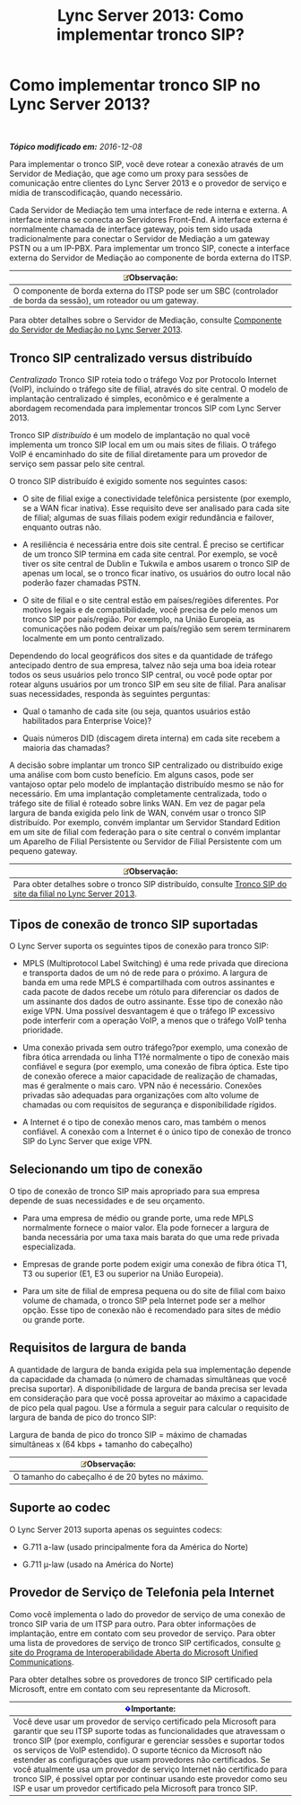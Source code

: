 ﻿---
title: 'Lync Server 2013: Como implementar tronco SIP?'
TOCTitle: Como implementar tronco SIP?
ms:assetid: 273a22b1-8a4c-4187-acf8-c57d5c6598ce
ms:mtpsurl: https://technet.microsoft.com/pt-br/library/Gg425743(v=OCS.15)
ms:contentKeyID: 49306178
ms.date: 12/10/2016
mtps_version: v=OCS.15
ms.translationtype: HT
---

# Como implementar tronco SIP no Lync Server 2013?

 

_**Tópico modificado em:** 2016-12-08_

Para implementar o tronco SIP, você deve rotear a conexão através de um Servidor de Mediação, que age como um proxy para sessões de comunicação entre clientes do Lync Server 2013 e o provedor de serviço e mídia de transcodificação, quando necessário.

Cada Servidor de Mediação tem uma interface de rede interna e externa. A interface interna se conecta ao Servidores Front-End. A interface externa é normalmente chamada de interface gateway, pois tem sido usada tradicionalmente para conectar o Servidor de Mediação a um gateway PSTN ou a um IP-PBX. Para implementar um tronco SIP, conecte a interface externa do Servidor de Mediação ao componente de borda externa do ITSP.

<table>
<thead>
<tr class="header">
<th><img src="images/Gg425756.note(OCS.15).gif" title="note" alt="note" />Observação:</th>
</tr>
</thead>
<tbody>
<tr class="odd">
<td>O componente de borda externa do ITSP pode ser um SBC (controlador de borda da sessão), um roteador ou um gateway.</td>
</tr>
</tbody>
</table>


Para obter detalhes sobre o Servidor de Mediação, consulte [Componente do Servidor de Mediação no Lync Server 2013](lync-server-2013-mediation-server-component.md).

## Tronco SIP centralizado versus distribuído

*Centralizado* Tronco SIP roteia todo o tráfego Voz por Protocolo Internet (VoIP), incluindo o tráfego site de filial, através do site central. O modelo de implantação centralizado é simples, econômico e é geralmente a abordagem recomendada para implementar troncos SIP com Lync Server 2013.

Tronco SIP *distribuído* é um modelo de implantação no qual você implementa um tronco SIP local em um ou mais sites de filiais. O tráfego VoIP é encaminhado do site de filial diretamente para um provedor de serviço sem passar pelo site central.

O tronco SIP distribuído é exigido somente nos seguintes casos:

  - O site de filial exige a conectividade telefônica persistente (por exemplo, se a WAN ficar inativa). Esse requisito deve ser analisado para cada site de filial; algumas de suas filiais podem exigir redundância e failover, enquanto outras não.

  - A resiliência é necessária entre dois site central. É preciso se certificar de um tronco SIP termina em cada site central. Por exemplo, se você tiver os site central de Dublin e Tukwila e ambos usarem o tronco SIP de apenas um local, se o tronco ficar inativo, os usuários do outro local não poderão fazer chamadas PSTN.

  - O site de filial e o site central estão em países/regiões diferentes. Por motivos legais e de compatibilidade, você precisa de pelo menos um tronco SIP por país/região. Por exemplo, na União Europeia, as comunicações não podem deixar um país/região sem serem terminarem localmente em um ponto centralizado.

Dependendo do local geográficos dos sites e da quantidade de tráfego antecipado dentro de sua empresa, talvez não seja uma boa ideia rotear todos os seus usuários pelo tronco SIP central, ou você pode optar por rotear alguns usuários por um tronco SIP em seu site de filial. Para analisar suas necessidades, responda às seguintes perguntas:

  - Qual o tamanho de cada site (ou seja, quantos usuários estão habilitados para Enterprise Voice)?

  - Quais números DID (discagem direta interna) em cada site recebem a maioria das chamadas?

A decisão sobre implantar um tronco SIP centralizado ou distribuído exige uma análise com bom custo benefício. Em alguns casos, pode ser vantajoso optar pelo modelo de implantação distribuído mesmo se não for necessário. Em uma implantação completamente centralizada, todo o tráfego site de filial é roteado sobre links WAN. Em vez de pagar pela largura de banda exigida pelo link de WAN, convém usar o tronco SIP distribuído. Por exemplo, convém implantar um Servidor Standard Edition em um site de filial com federação para o site central o convém implantar um Aparelho de Filial Persistente ou Servidor de Filial Persistente com um pequeno gateway.

<table>
<thead>
<tr class="header">
<th><img src="images/Gg425756.note(OCS.15).gif" title="note" alt="note" />Observação:</th>
</tr>
</thead>
<tbody>
<tr class="odd">
<td>Para obter detalhes sobre o tronco SIP distribuído, consulte <a href="lync-server-2013-branch-site-sip-trunking.md">Tronco SIP do site da filial no Lync Server 2013</a>.</td>
</tr>
</tbody>
</table>


## Tipos de conexão de tronco SIP suportadas

O Lync Server suporta os seguintes tipos de conexão para tronco SIP:

  - MPLS (Multiprotocol Label Switching) é uma rede privada que direciona e transporta dados de um nó de rede para o próximo. A largura de banda em uma rede MPLS é compartilhada com outros assinantes e cada pacote de dados recebe um rótulo para diferenciar os dados de um assinante dos dados de outro assinante. Esse tipo de conexão não exige VPN. Uma possível desvantagem é que o tráfego IP excessivo pode interferir com a operação VoIP, a menos que o tráfego VoIP tenha prioridade.

  - Uma conexão privada sem outro tráfego?por exemplo, uma conexão de fibra ótica arrendada ou linha T1?é normalmente o tipo de conexão mais confiável e segura (por exemplo, uma conexão de fibra óptica. Este tipo de conexão oferece a maior capacidade de realização de chamadas, mas é geralmente o mais caro. VPN não é necessário. Conexões privadas são adequadas para organizações com alto volume de chamadas ou com requisitos de segurança e disponibilidade rígidos.

  - A Internet é o tipo de conexão menos caro, mas também o menos confiável. A conexão com a Internet é o único tipo de conexão de tronco SIP do Lync Server que exige VPN.

## Selecionando um tipo de conexão

O tipo de conexão de tronco SIP mais apropriado para sua empresa depende de suas necessidades e de seu orçamento.

  - Para uma empresa de médio ou grande porte, uma rede MPLS normalmente fornece o maior valor. Ela pode fornecer a largura de banda necessária por uma taxa mais barata do que uma rede privada especializada.

  - Empresas de grande porte podem exigir uma conexão de fibra ótica T1, T3 ou superior (E1, E3 ou superior na União Europeia).

  - Para um site de filial de empresa pequena ou do site de filial com baixo volume de chamada, o tronco SIP pela Internet pode ser a melhor opção. Esse tipo de conexão não é recomendado para sites de médio ou grande porte.

## Requisitos de largura de banda

A quantidade de largura de banda exigida pela sua implementação depende da capacidade da chamada (o número de chamadas simultâneas que você precisa suportar). A disponibilidade de largura de banda precisa ser levada em consideração para que você possa aproveitar ao máximo a capacidade de pico pela qual pagou. Use a fórmula a seguir para calcular o requisito de largura de banda de pico do tronco SIP:

Largura de banda de pico do tronco SIP = máximo de chamadas simultâneas x (64 kbps + tamanho do cabeçalho)

<table>
<thead>
<tr class="header">
<th><img src="images/Gg425756.note(OCS.15).gif" title="note" alt="note" />Observação:</th>
</tr>
</thead>
<tbody>
<tr class="odd">
<td>O tamanho do cabeçalho é de 20 bytes no máximo.</td>
</tr>
</tbody>
</table>


## Suporte ao codec

O Lync Server 2013 suporta apenas os seguintes codecs:

  - G.711 a-law (usado principalmente fora da América do Norte)

  - G.711 µ-law (usado na América do Norte)

## Provedor de Serviço de Telefonia pela Internet

Como você implementa o lado do provedor de serviço de uma conexão de tronco SIP varia de um ITSP para outro. Para obter informações de implantação, entre em contato com seu provedor de serviço. Para obter uma lista de provedores de serviço de tronco SIP certificados, consulte [o site do Programa de Interoperabilidade Aberta do Microsoft Unified Communications](http://go.microsoft.com/fwlink/?linkid=287029).

Para obter detalhes sobre os provedores de tronco SIP certificado pela Microsoft, entre em contato com seu representante da Microsoft.

<table>
<thead>
<tr class="header">
<th><img src="images/Gg425939.important(OCS.15).gif" title="important" alt="important" />Importante:</th>
</tr>
</thead>
<tbody>
<tr class="odd">
<td>Você deve usar um provedor de serviço certificado pela Microsoft para garantir que seu ITSP suporte todas as funcionalidades que atravessam o tronco SIP (por exemplo, configurar e gerenciar sessões e suportar todos os serviços de VoIP estendido). O suporte técnico da Microsoft não estender as configurações que usam provedores não certificados. Se você atualmente usa um provedor de serviço Internet não certificado para tronco SIP, é possível optar por continuar usando este provedor como seu ISP e usar um provedor certificado pela Microsoft para tronco SIP.</td>
</tr>
</tbody>
</table>


